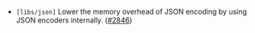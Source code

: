 - `[libs/json]` Lower the memory overhead of JSON encoding by using JSON encoders internally.
  ([\#2846](https://github.com/depinnetwork/por-consensus/pull/2846))
